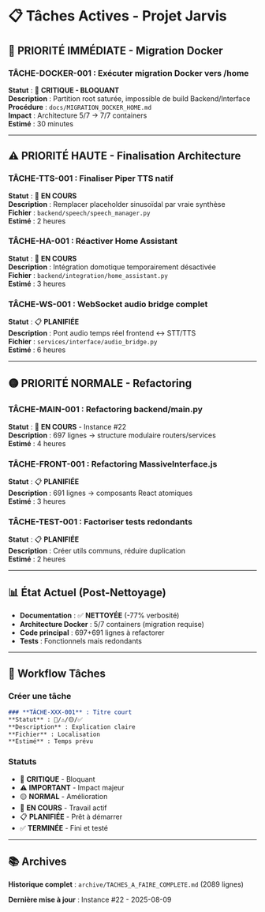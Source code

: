 # 📋 Tâches Actives - Projet Jarvis

## 🚨 **PRIORITÉ IMMÉDIATE - Migration Docker**

### **TÂCHE-DOCKER-001** : Exécuter migration Docker vers /home
**Statut** : 🚨 **CRITIQUE - BLOQUANT**  
**Description** : Partition root saturée, impossible de build Backend/Interface  
**Procédure** : `docs/MIGRATION_DOCKER_HOME.md`  
**Impact** : Architecture 5/7 → 7/7 containers  
**Estimé** : 30 minutes

---

## ⚠️ **PRIORITÉ HAUTE - Finalisation Architecture**

### **TÂCHE-TTS-001** : Finaliser Piper TTS natif
**Statut** : 🔄 **EN COURS**  
**Description** : Remplacer placeholder sinusoïdal par vraie synthèse  
**Fichier** : `backend/speech/speech_manager.py`  
**Estimé** : 2 heures

### **TÂCHE-HA-001** : Réactiver Home Assistant
**Statut** : 🔄 **EN COURS**  
**Description** : Intégration domotique temporairement désactivée  
**Fichier** : `backend/integration/home_assistant.py`  
**Estimé** : 3 heures

### **TÂCHE-WS-001** : WebSocket audio bridge complet
**Statut** : 📋 **PLANIFIÉE**  
**Description** : Pont audio temps réel frontend ↔ STT/TTS  
**Fichier** : `services/interface/audio_bridge.py`  
**Estimé** : 6 heures

---

## 🟡 **PRIORITÉ NORMALE - Refactoring**

### **TÂCHE-MAIN-001** : Refactoring backend/main.py
**Statut** : 🔄 **EN COURS** - Instance #22  
**Description** : 697 lignes → structure modulaire routers/services  
**Estimé** : 4 heures

### **TÂCHE-FRONT-001** : Refactoring MassiveInterface.js  
**Statut** : 📋 **PLANIFIÉE**  
**Description** : 691 lignes → composants React atomiques  
**Estimé** : 3 heures

### **TÂCHE-TEST-001** : Factoriser tests redondants
**Statut** : 📋 **PLANIFIÉE**  
**Description** : Créer utils communs, réduire duplication  
**Estimé** : 2 heures

---

## 📊 **État Actuel (Post-Nettoyage)**

- **Documentation** : ✅ **NETTOYÉE** (-77% verbosité)
- **Architecture Docker** : 5/7 containers (migration requise)  
- **Code principal** : 697+691 lignes à refactorer
- **Tests** : Fonctionnels mais redondants

---

## 🔧 **Workflow Tâches**

### Créer une tâche
```markdown
### **TÂCHE-XXX-001** : Titre court
**Statut** : 🚨/⚠️/🟡/✅  
**Description** : Explication claire
**Fichier** : Localisation
**Estimé** : Temps prévu
```

### Statuts
- 🚨 **CRITIQUE** - Bloquant
- ⚠️ **IMPORTANT** - Impact majeur  
- 🟡 **NORMAL** - Amélioration
- 🔄 **EN COURS** - Travail actif
- 📋 **PLANIFIÉE** - Prêt à démarrer
- ✅ **TERMINÉE** - Fini et testé

---

## 📚 **Archives**

**Historique complet** : `archive/TACHES_A_FAIRE_COMPLETE.md` (2089 lignes)

**Dernière mise à jour** : Instance #22 - 2025-08-09
